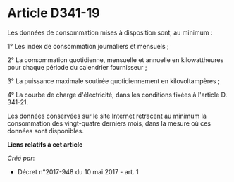 # Article D341-19

Les données de consommation mises à disposition sont, au minimum :

1° Les index de consommation journaliers et mensuels ;

2° La consommation quotidienne, mensuelle et annuelle en kilowattheures pour chaque période du calendrier fournisseur ;

3° La puissance maximale soutirée quotidiennement en kilovoltampères ;

4° La courbe de charge d'électricité, dans les conditions fixées à l'article D. 341-21.

Les données conservées sur le site Internet retracent au minimum la consommation des vingt-quatre derniers mois, dans la
mesure où ces données sont disponibles.

**Liens relatifs à cet article**

_Créé par_:

  - Décret n°2017-948 du 10 mai 2017 - art. 1
